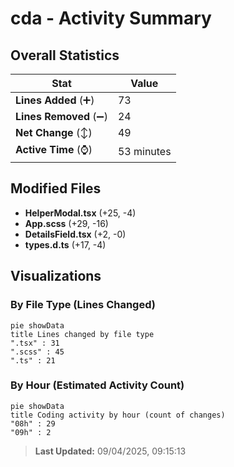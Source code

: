 # cda - Activity Summary 

## Overall Statistics

| Stat                   | Value                                                             |
| ---------------------- | ----------------------------------------------------------------- |
| **Lines Added** (➕)   | 73                                          |
| **Lines Removed** (➖) | 24                                        |
| **Net Change** (↕)    | 49                |
| **Active Time** (⌚)   | 53 minutes |


## Modified Files
- **HelperModal.tsx** (+25, -4)
- **App.scss** (+29, -16)
- **DetailsField.tsx** (+2, -0)
- **types.d.ts** (+17, -4)

## Visualizations

### By File Type (Lines Changed)

```mermaid
pie showData
title Lines changed by file type
".tsx" : 31
".scss" : 45
".ts" : 21
```

### By Hour (Estimated Activity Count)

```mermaid
pie showData
title Coding activity by hour (count of changes)
"08h" : 29
"09h" : 2
```


> **Last Updated:** 09/04/2025, 09:15:13